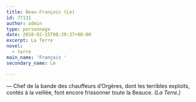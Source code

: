 ```yaml
---
title: Beau-François (Le)
id: 77131
author: admin
type: personnage
date: 2010-02-15T08:29:37+00:00
excerpt: La Terre
novel:
  - terre
main_name: 'François '
secondary_name: Le

---
```

— Chef de la bande des chauffeurs d&rsquo;Orgères, dont les terribles exploits, contés à la veillée, font encore frissonner toute la Beauce. _(La Terre.)_